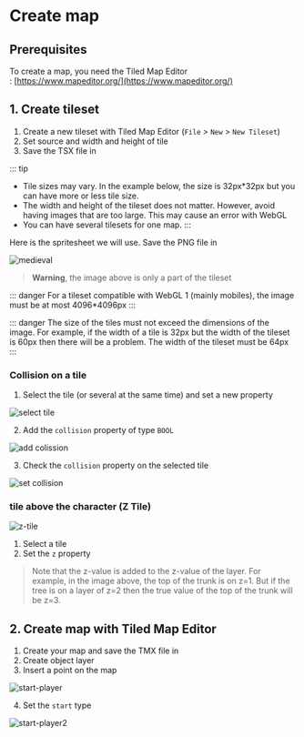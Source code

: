# Create map

## Prerequisites

To create a map, you need the Tiled Map Editor : [https://www.mapeditor.org/](https://www.mapeditor.org/)

## 1. Create tileset

1. Create a new tileset with Tiled Map Editor (`File` > `New` > `New Tileset`)
2. Set source and width and height of tile
3. Save the TSX file in <PathTo to="mapDir" file="medieval.tsx" />

::: tip
- Tile sizes may vary. In the example below, the size is 32px*32px but you can have more or less tile size.
- The width and height of the tileset does not matter. However, avoid having images that are too large. This may cause an error with WebGL
- You can have several tilesets for one map.
:::

Here is the spritesheet we will use. Save the PNG file in <PathTo to="mapDir" file="medieval.png" />

![medieval](/assets/medieval.png)

> **Warning**, the image above is only a part of the tileset

::: danger
For a tileset compatible with WebGL 1 (mainly mobiles), the image must be at most 4096*4096px
:::

::: danger
The size of the tiles must not exceed the dimensions of the image. For example, if the width of a tile is 32px but the width of the tileset is 60px then there will be a problem. The width of the tileset must be 64px
:::

### Collision on a tile

1. Select the tile (or several at the same time) and set a new property

![select tile](/assets/select-tile.jpeg)

2. Add the `collision` property of type `BOOL`

![add colission](/assets/add-colission.png)

3. Check the `collision` property on the selected tile

![set collision](/assets/set-colission.jpeg)

### tile above the character (Z Tile)

![z-tile](/assets/z-tile.png)

1. Select a tile
2. Set the `z` property

> Note that the z-value is added to the z-value of the layer. For example, in the image above, the top of the trunk is on z=1. But if the tree is on a layer of z=2 then the true value of the top of the trunk will be z=3.

## 2. Create map with Tiled Map Editor

1. Create your map and save the TMX file in <PathTo to="mapDir" file="medieval.tmx" />
2. Create object layer
3. Insert a point on the map

![start-player](/assets/start-player.png)

4. Set the `start` type

![start-player2](/assets/start-player2.png)